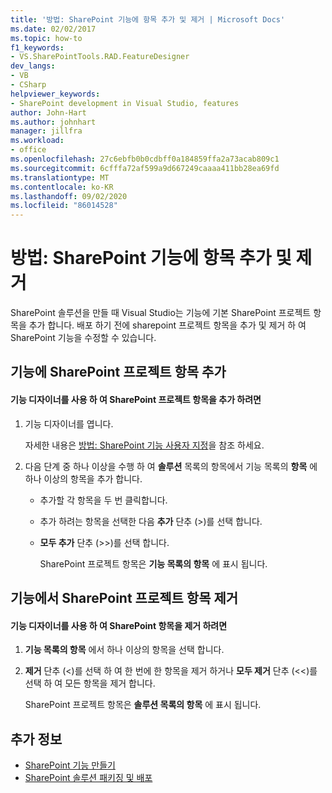 ```yaml
---
title: '방법: SharePoint 기능에 항목 추가 및 제거 | Microsoft Docs'
ms.date: 02/02/2017
ms.topic: how-to
f1_keywords:
- VS.SharePointTools.RAD.FeatureDesigner
dev_langs:
- VB
- CSharp
helpviewer_keywords:
- SharePoint development in Visual Studio, features
author: John-Hart
ms.author: johnhart
manager: jillfra
ms.workload:
- office
ms.openlocfilehash: 27c6ebfb0b0cdbff0a184859ffa2a73acab809c1
ms.sourcegitcommit: 6cfffa72af599a9d667249caaaa411bb28ea69fd
ms.translationtype: MT
ms.contentlocale: ko-KR
ms.lasthandoff: 09/02/2020
ms.locfileid: "86014528"
---
```

# <a name="how-to-add-and-remove-items-to-sharepoint-features"></a>방법: SharePoint 기능에 항목 추가 및 제거
  SharePoint 솔루션을 만들 때 Visual Studio는 기능에 기본 SharePoint 프로젝트 항목을 추가 합니다. 배포 하기 전에 sharepoint 프로젝트 항목을 추가 및 제거 하 여 SharePoint 기능을 수정할 수 있습니다.

## <a name="add-sharepoint-project-items-to-a-feature"></a>기능에 SharePoint 프로젝트 항목 추가

#### <a name="to-add-sharepoint-project-items-with-the-feature-designer"></a>기능 디자이너를 사용 하 여 SharePoint 프로젝트 항목을 추가 하려면

1. 기능 디자이너를 엽니다.

    자세한 내용은 [방법: SharePoint 기능 사용자 지정](../sharepoint/how-to-customize-a-sharepoint-feature.md)을 참조 하세요.

2. 다음 단계 중 하나 이상을 수행 하 여 **솔루션** 목록의 항목에서 기능 목록의 **항목** 에 하나 이상의 항목을 추가 합니다.

   - 추가할 각 항목을 두 번 클릭합니다.

   - 추가 하려는 항목을 선택한 다음 **추가** 단추 (>)를 선택 합니다.

   - **모두 추가** 단추 (>>)를 선택 합니다.

     SharePoint 프로젝트 항목은 **기능 목록의 항목** 에 표시 됩니다.

## <a name="remove-sharepoint-project-items-from-a-feature"></a>기능에서 SharePoint 프로젝트 항목 제거

#### <a name="to-remove-sharepoint-items-with-the-feature-designer"></a>기능 디자이너를 사용 하 여 SharePoint 항목을 제거 하려면

1. **기능 목록의 항목** 에서 하나 이상의 항목을 선택 합니다.

2. **제거** 단추 (<)를 선택 하 여 한 번에 한 항목을 제거 하거나 **모두 제거** 단추 (<<)를 선택 하 여 모든 항목을 제거 합니다.

     SharePoint 프로젝트 항목은 **솔루션 목록의 항목** 에 표시 됩니다.

## <a name="see-also"></a>추가 정보
- [SharePoint 기능 만들기](../sharepoint/creating-sharepoint-features.md)
- [SharePoint 솔루션 패키징 및 배포](../sharepoint/packaging-and-deploying-sharepoint-solutions.md)
